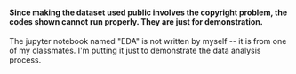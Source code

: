 #### Since making the dataset used public involves the copyright problem, the codes shown cannot run properly. They are just for demonstration.

The jupyter notebook named "EDA" is not written by myself -- it is from one of my classmates. I'm putting it just to demonstrate the data analysis process.
